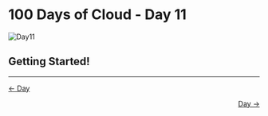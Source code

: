 # 100 Days of Cloud - Day 11
![Day11](Day11.jpeg)

## Getting Started!

---

<p align="left"><a href="../Day ">← Day </a></p>
<p align="right"><a href="../Day ">Day  →</a></p>
